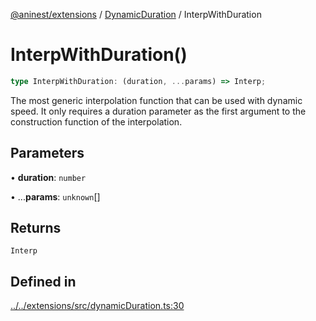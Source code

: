 [@aninest/extensions](../../index.md) / [DynamicDuration](../index.md) / InterpWithDuration

# InterpWithDuration()

```ts
type InterpWithDuration: (duration, ...params) => Interp;
```

The most generic interpolation function that can be used with dynamic speed.
It only requires a duration parameter as the first argument to the construction
function of the interpolation.

## Parameters

• **duration**: `number`

• ...**params**: `unknown`[]

## Returns

`Interp`

## Defined in

[../../extensions/src/dynamicDuration.ts:30](https://github.com/zphrs/aninest/blob/d10ff1271505e062a71fdb453fe27ee5103a9c80/extensions/src/dynamicDuration.ts#L30)
